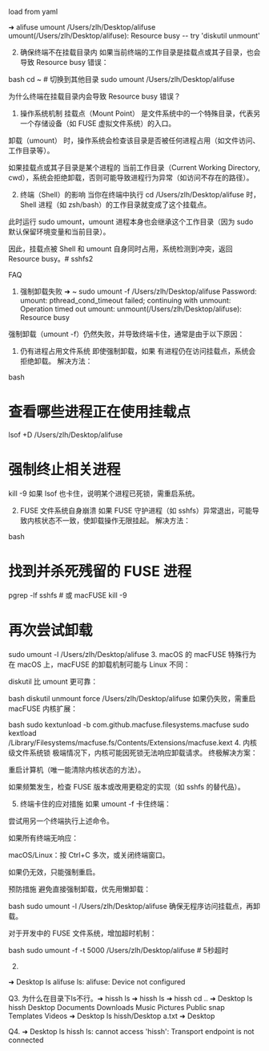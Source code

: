 load from yaml

➜  alifuse umount /Users/zlh/Desktop/alifuse 
umount(/Users/zlh/Desktop/alifuse): Resource busy -- try 'diskutil unmount'

2. 确保终端不在挂载目录内
如果当前终端的工作目录是挂载点或其子目录，也会导致 Resource busy 错误：

bash
cd ~  # 切换到其他目录
sudo umount /Users/zlh/Desktop/alifuse

为什么终端在挂载目录内会导致 Resource busy 错误？
1. 操作系统机制
挂载点（Mount Point） 是文件系统中的一个特殊目录，代表另一个存储设备（如 FUSE 虚拟文件系统）的入口。

卸载（umount） 时，操作系统会检查该目录是否被任何进程占用（如文件访问、工作目录等）。

如果挂载点或其子目录是某个进程的 当前工作目录（Current Working Directory, cwd），系统会拒绝卸载，否则可能导致进程行为异常（如访问不存在的路径）。

2. 终端（Shell）的影响
当你在终端中执行 cd /Users/zlh/Desktop/alifuse 时，Shell 进程（如 zsh/bash）的工作目录就变成了这个挂载点。

此时运行 sudo umount，umount 进程本身也会继承这个工作目录（因为 sudo 默认保留环境变量和当前目录）。

因此，挂载点被 Shell 和 umount 自身同时占用，系统检测到冲突，返回 Resource busy。# sshfs2


FAQ
1. 强制卸载失败
➜  ~ sudo umount -f /Users/zlh/Desktop/alifuse
Password:
umount: pthread_cond_timeout failed; continuing with unmount: Operation timed out
umount: unmount(/Users/zlh/Desktop/alifuse): Resource busy

强制卸载（umount -f）仍然失败，并导致终端卡住，通常是由于以下原因：

1. 仍有进程占用文件系统
即使强制卸载，如果 有进程仍在访问挂载点，系统会拒绝卸载。
解决方法：

bash
# 查看哪些进程正在使用挂载点
lsof +D /Users/zlh/Desktop/alifuse

# 强制终止相关进程
kill -9 <PID>
如果 lsof 也卡住，说明某个进程已死锁，需重启系统。

2. FUSE 文件系统自身崩溃
如果 FUSE 守护进程（如 sshfs）异常退出，可能导致内核状态不一致，使卸载操作无限挂起。
解决方法：

bash
# 找到并杀死残留的 FUSE 进程
pgrep -lf sshfs  # 或 macFUSE
kill -9 <PID>

# 再次尝试卸载
sudo umount -l /Users/zlh/Desktop/alifuse
3. macOS 的 macFUSE 特殊行为
在 macOS 上，macFUSE 的卸载机制可能与 Linux 不同：

diskutil 比 umount 更可靠：

bash
diskutil unmount force /Users/zlh/Desktop/alifuse
如果仍失败，需重启 macFUSE 内核扩展：

bash
sudo kextunload -b com.github.macfuse.filesystems.macfuse
sudo kextload /Library/Filesystems/macfuse.fs/Contents/Extensions/macfuse.kext
4. 内核级文件系统锁
极端情况下，内核可能因死锁无法响应卸载请求。
终极解决方案：

重启计算机（唯一能清除内核状态的方法）。

如果频繁发生，检查 FUSE 版本或改用更稳定的实现（如 sshfs 的替代品）。

5. 终端卡住的应对措施
如果 umount -f 卡住终端：

尝试用另一个终端执行上述命令。

如果所有终端无响应：

macOS/Linux：按 Ctrl+C 多次，或关闭终端窗口。

如果仍无效，只能强制重启。

预防措施
避免直接强制卸载，优先用懒卸载：

bash
sudo umount -l /Users/zlh/Desktop/alifuse
确保无程序访问挂载点，再卸载。

对于开发中的 FUSE 文件系统，增加超时机制：

bash
sudo umount -f -t 5000 /Users/zlh/Desktop/alifuse  # 5秒超时


2. 
➜  Desktop ls alifuse
ls: alifuse: Device not configured

Q3. 为什么在目录下ls不行。➜  hissh ls
➜  hissh ls
➜  hissh cd ..
➜  Desktop ls hissh
Desktop  Documents  Downloads  Music  Pictures  Public  snap  Templates  Videos
➜  Desktop ls hissh/Desktop
a.txt
➜  Desktop 

Q4. ➜  Desktop ls hissh
ls: cannot access 'hissh': Transport endpoint is not connected
